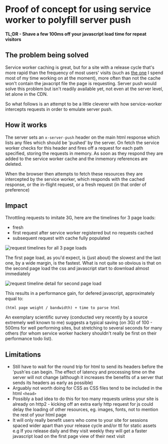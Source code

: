 # Proof of concept for using service worker to polyfill server push

**TL;DR - Shave a few 100ms off your javascript load time for repeat visitors**

## The problem being solved

Service worker caching is great, but for a site with a release cycle that's more rapid than the frequency of most users' visits (such as [the one](https://next.ft.com) I spend most of my time working on at the moment), more often than not the cache won't contain the javacript file the page is requesting. Server push would solve this problem but isn't readily available yet, not even at the server level, let alone in the CDN. 

So what follows is an attempt to be a little cleverer with how service-worker intercepts requests in order to emulate server push.

## How it works

The server sets an `x-server-push` header on the main html response which lists any files which should be 'pushed' by the server. On fetch the service worker checks for this header and fires off a request for each path specified, storing the requests in memory. As soon as they respond they are added to the service worker cache and the inmemory references are deleted.

When the browser then attempts to fetch these resources they are intercepted by the service worker, which responds with the cached response, or the in-flight request, or a fresh request (in that order of preference)

## Impact

Throttling requests to imitate 3G, here are the timelines for 3 page loads: 

- fresh
- first request after service worker registered but no requests cached
- subsequent request with cache fully populated

![request timelines for all 3 page loads](https://cloud.githubusercontent.com/assets/447559/11410150/1e2ca0dc-93bd-11e5-8521-e59250ce0d46.png)

The first page load, as you'd expect, is (just about) the slowest and the last one, by a wide margin, is the fastest. What is not quite so obvious is that on the second page load the css and javascript start to download almost immediately

![request timeline detail for second page load](https://cloud.githubusercontent.com/assets/447559/11410434/390a344e-93bf-11e5-8e53-e3246d776b52.png)

This results in a performance gain, for defered javascript, approximately equal to:

```
(html page weight / bandwidth) + time to parse html
```

An exemplary scientific survey (conducted very recently by a source extremely well known to me) suggests a typical saving (on 3G) of 100 - 500ms for well performing sites, but stretching to several seconds for many others (for whom service worker hackery shouldn't really be first on their performance todo list).

## Limitations

* Still have to wait for the round trip for html to send its headers before the 'push'es can begin. The effect of latency and processing time on the server will not change (although it increases the benefits of a server that sends its headers as early as possible)
* Arguably not worth doing for CSS as CSS files tend to be included in the html `<head>`
* Possibly a bad idea to do this for too many requests unless your site is already on http2 - kicking off an extra early http request for js could delay the loading of other resources, eg. images, fonts, not to mention the rest of your html page
* It will only really benefit users who come to your site for sessions spaced wider apart than your release cycle and/or ttl for static assets
e.g If you release daily and they visit weekly they will get a faster javascript load on the first page view of their next visit
